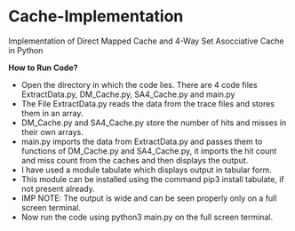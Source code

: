 # Cache-Implementation
Implementation of Direct Mapped Cache and 4-Way Set Asocciative Cache in Python

**How to Run Code?**

- Open the directory in which the code lies. There are 4 code files ExtractData.py, DM_Cache.py, SA4_Cache.py and main.py 
- The File ExtractData.py reads the data from the trace files and stores them in an array. 
- DM_Cache.py and SA4_Cache.py store the number of hits and misses in their own arrays. 
- main.py imports the data from ExtractData.py and passes them to functions of DM_Cache.py and SA4_Cache.py, it imports the hit count and miss count from the caches and then displays the output. 
- I have used a module tabulate which displays output in tabular form. 
- This module can be installed using the command pip3 install tabulate, if not present already. 
- IMP NOTE: The output is wide and can be seen properly only on a full screen terminal. 
- Now run the code using python3 main.py on the full screen terminal. 
